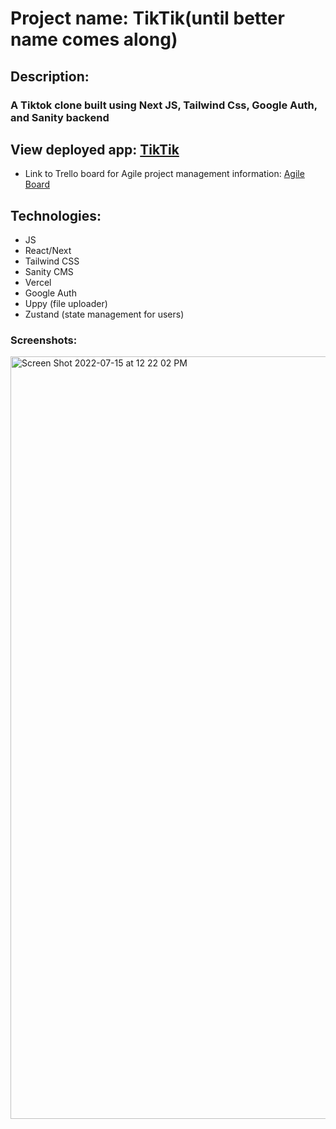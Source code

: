 # Project name: TikTik(until better name comes along)

## Description:

### A Tiktok clone built using Next JS, Tailwind Css, Google Auth, and Sanity backend

## View deployed app: [TikTik](https://tiktik-app-tau.vercel.app/)

- Link to Trello board for Agile project management information:
  [Agile Board](https://trello.com/b/S5tAOfw5/tiktik)

## Technologies:

- JS
- React/Next
- Tailwind CSS
- Sanity CMS
- Vercel
- Google Auth
- Uppy (file uploader)
- Zustand (state management for users)

### Screenshots:

<img width="1220" alt="Screen Shot 2022-07-15 at 12 22 02 PM" src="https://user-images.githubusercontent.com/5303892/179296586-70f00486-9338-4ac9-a0be-8b0cd0cc1d3d.png">
